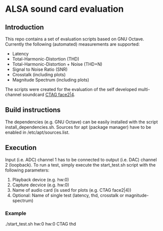 # ALSA sound card evaluation

## Introduction
This repo contains a set of evaluation scripts based on GNU Octave.
Currently the following (automated) measurements are supported:
* Latency
* Total-Harmonic-Distortion (THD)
* Total-Harmonic-Distortion + Noise (THD+N)
* Signal to Noise Ratio (SNR)
* Crosstalk (including plots)
* Magnitude Spectrum (including plots)

The scripts were created for the evaluation of the self developed multi-channel soundcard [CTAG face2|4](https://hackaday.io/project/9634-linux-based-low-latency-multichannel-audio-system).

## Build instructions
The dependencies (e.g. GNU Octave) can be easily installed with the script install_dependencies.sh.
Sources for apt (package manager) have to be enabled in /etc/apt/sources.list.

## Execution
Input (i.e. ADC) channel 1 has to be connected to output (i.e. DAC) channel 2 (loopback).
To run a test, simply execute the start_test.sh script with the following parameters:
1. Playback device (e.g. hw:0)
2. Capture decvice (e.g. hw:0)
3. Name of audio card (is used for plots (e.g. CTAG face2|4))
4. Optional: Name of single test (latency, thd, crosstalk or magnitude-spectrum)

### Example
./start_test.sh hw:0 hw:0 CTAG thd
